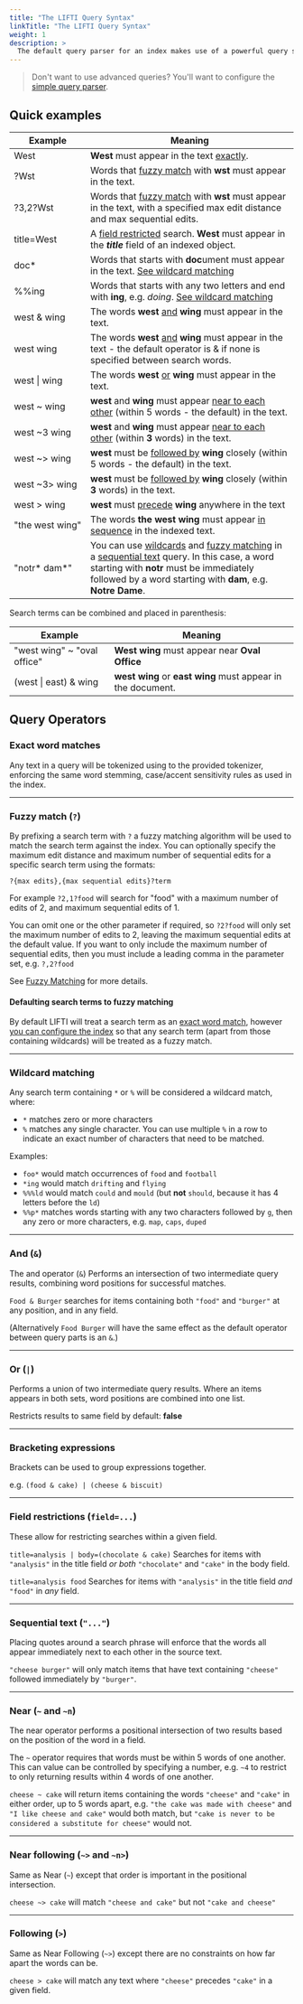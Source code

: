```yaml
---
title: "The LIFTI Query Syntax"
linkTitle: "The LIFTI Query Syntax"
weight: 1
description: >
  The default query parser for an index makes use of a powerful query syntax.
---
```


> Don't want to use advanced queries? You'll want to configure the [simple query parser](../simple-queries).

## Quick examples

Example|Meaning
-|-
West|**West** must appear in the text [exactly](#exact-word-matches).
?Wst|Words that [fuzzy match](#fuzzy-match-) with **wst** must appear in the text.
?3,2?Wst|Words that [fuzzy match](#fuzzy-match-) with **wst** must appear in the text, with a specified max edit distance and max sequential edits.
title=West|A [field restricted](#field-restrictions-field) search. **West** must appear in the ***title*** field of an indexed object.
doc*|Words that starts with **doc**ument must appear in the text. [See wildcard matching](#wildcard-matching)
%%ing|Words that starts with any two letters and end with **ing**, e.g. *doing*. [See wildcard matching](#wildcard-matching)
west&nbsp;&&nbsp;wing|The words **west** [and](#and-) **wing** must appear in the text.
west&nbsp;wing|The words **west** [and](#and-) **wing** must appear in the text - the default operator is & if none is specified between search words.
west&nbsp;\|&nbsp;wing|The words **west** [or](#or-) **wing** must appear in the text.
west&nbsp;~&nbsp;wing|**west** and **wing** must appear [near to each other](#near--and-n) (within 5 words - the default) in the text.
west&nbsp;~3&nbsp;wing|**west** and **wing** must appear [near to each other](#near--and-n) (within **3** words) in the text.
west&nbsp;~>&nbsp;wing|**west** must be [followed by](#near-following--and-n) **wing** closely (within 5 words - the default) in the text.
west&nbsp;~3>&nbsp;wing|**west** must be [followed by](#near-following--and-n) **wing** closely (within **3** words) in the text.
west&nbsp;>&nbsp;wing|**west** must [precede](#following-) **wing** anywhere in the text
"the&nbsp;west&nbsp;wing"|The words **the west wing** must appear [in sequence](#sequential-text-) in the indexed text.
"notr\*&nbsp;dam\*"|You can use [wildcards](#wildcard-matching) and [fuzzy matching](#fuzzy-match-) in a [sequential text](#sequential-text-) query. In this case, a word starting with **notr** must be immediately followed by a word starting with **dam**, e.g. **Notre Dame**.

Search terms can be combined and placed in parenthesis:

Example|Meaning
-|-
"west wing" ~ "oval office"|**West wing** must appear near **Oval Office**
(west \| east) & wing|**west wing** or **east wing** must appear in the document.

## Query Operators

### Exact word matches

Any text in a query will be tokenized using to the provided tokenizer, 
enforcing the same word stemming, case/accent sensitivity rules as used in the index.

---

### Fuzzy match (`?`)

By prefixing a search term with `?` a fuzzy matching algorithm will be used to match the search term against the index. You can optionally specify the maximum edit distance and maximum number of sequential edits
for a specific search term using the formats:

`?{max edits},{max sequential edits}?term`

For example `?2,1?food` will search for "food" with a maximum number of edits of 2, and maximum sequential edits of 1.

You can omit one or the other parameter if required, so `?2?food` will only set the maximum number of edits to 2, leaving the maximum sequential edits at the default value. If you want to only include
the maximum number of sequential edits, then you must include a leading comma in the parameter set, e.g. `?,2?food`

See [Fuzzy Matching](../fuzzy-matching) for more details.

#### Defaulting search terms to fuzzy matching

By default LIFTI will treat a search term as an [exact word match](#exact-word-matches), however [you can configure the index](../index-construction/withqueryparser/#configuring-the-default-lifti-queryparser) so that any search term (apart from those containing wildcards)
will be treated as a fuzzy match.

---

### Wildcard matching

Any search term containing `*` or `%` will be considered a wildcard match, where:

* `*` matches zero or more characters
* `%` matches any single character. You can use multiple `%` in a row to indicate an exact number of characters that need to be matched.

Examples:

* `foo*` would match occurrences of `food` and `football`
* `*ing` would match `drifting` and `flying`
* `%%%ld` would match `could` and `mould` (but **not** `should`, because it has 4 letters before the `ld`)
* `%%p*` matches words starting with any two characters followed by `g`, then any zero or more characters, e.g. `map`, `caps`, `duped`

---

### And (`&`)

The and operator (`&`) Performs an intersection of two intermediate query results, combining word positions for successful matches.

`Food & Burger` searches for items containing both `"food"` and `"burger"` at any position, and in any field.

(Alternatively `Food Burger` will have the same effect as the default operator between query parts is an `&`.)

---

### Or (`|`)

Performs a union of two intermediate query results. Where an items appears in both sets, word positions are combined into one list.

Restricts results to same field by default: **false**

---

### Bracketing expressions

Brackets can be used to group expressions together.

e.g. `(food & cake) | (cheese & biscuit)`

---

### Field restrictions (`field=...`)

These allow for restricting searches within a given field.

`title=analysis | body=(chocolate & cake)` Searches for items with `"analysis"` in the title field *or both* `"chocolate"` and `"cake"` in the body field.

`title=analysis food` Searches for items with `"analysis"` in the title field *and* `"food"` in *any* field.

---

### Sequential text (`"..."`)

Placing quotes around a search phrase will enforce that the words all appear
immediately next to each other in the source text.

`"cheese burger"` will only match items that have text containing `"cheese"` followed immediately by `"burger"`.

---

### Near (`~` and `~n`)

The near operator performs a positional intersection of two results based on the position of the word in a field.

The `~` operator requires that words must be within 5 words of one another. This can value can be controlled by specifying a number, e.g. `~4` to restrict to only returning results within 4 words of one another.

`cheese ~ cake` will return items containing the words `"cheese"` and `"cake"` in either order, up to 5 words apart, e.g. `"the cake was made with cheese"` and `"I like cheese and cake"` would both match, but `"cake is never to be considered a substitute for cheese"` would not.

---

### Near following (`~>` and `~n>`)

Same as Near (`~`) except that order is important in the positional intersection.

`cheese ~> cake` will match `"cheese and cake"` but not `"cake and cheese"`

---

### Following (`>`)

Same as Near Following (`~>`) except there are no constraints on how far apart the words can be.

`cheese > cake` will match any text where `"cheese"` precedes `"cake"` in a given field.
